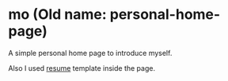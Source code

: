# mo (Old name: personal-home-page)
A simple personal home page to introduce myself.

Also I used [resume](https://github.com/mirmousaviii/resume) template inside the page. 
